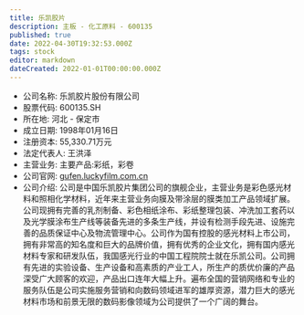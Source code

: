 ```yaml
---
title: 乐凯胶片
description: 主板 - 化工原料 - 600135
published: true
date: 2022-04-30T19:32:53.000Z
tags: stock
editor: markdown
dateCreated: 2022-01-01T00:00:00.000Z
---
```


- 公司名称: 乐凯胶片股份有限公司
- 股票代码: 600135.SH
- 所在地: 河北 - 保定市
- 成立日期: 1998年01月16日
- 注册资本: 55,330.71万元
- 法定代表人: 王洪泽
- 主营业务: 主要产品:彩纸，彩卷
- 公司官网: [gufen.luckyfilm.com.cn](gufen.luckyfilm.com.cn)
- 公司介绍: 公司是中国乐凯胶片集团公司的旗舰企业，主营业务是彩色感光材料和照相化学材料，近年来主营业务向膜及带涂层的膜类加工产品领域扩展。公司现拥有完善的乳剂制备、彩色相纸涂布、彩纸整理包装、冲洗加工套药以及光学膜涂布生产线等装备先进的多条生产线，并设有检测手段先进、设施完善的品质保证中心及物流管理中心。公司作为国有控股的感光材料上市公司，拥有非常高的知名度和巨大的品牌价值，拥有优秀的企业文化，拥有国内感光材料专家和研发队伍，我国感光行业的中国工程院院士就在乐凯公司。公司拥有先进的实验设备、生产设备和高素质的产业工人，所生产的质优价廉的产品深受广大顾客的欢迎，产品出口连年大幅上升。遍布全国的营销网络和专业的服务队伍是公司实施服务营销和向数码领域进军的雄厚资源，潜力巨大的感光材料市场和前景无限的数码影像领域为公司提供了一个广阔的舞台。


